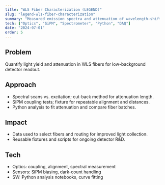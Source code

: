 ```yaml
---
title: "WLS Fiber Characterization (LEGEND)"
slug: "legend-wls-fiber-characterization"
summary: "Measured emission spectra and attenuation of wavelength-shifting fibers to optimize scintillation readout."
tech: ["Optics", "SiPM", "Spectrometer", "Python", "DAQ"]
date: "2024-07-01"
order: 5
---
```

## Problem
Quantify light yield and attenuation in WLS fibers for low-background detector readout.

## Approach
- Spectral scans vs. excitation; cut-back method for attenuation length.
- SiPM coupling tests; fixture for repeatable alignment and distances.
- Python analysis to fit attenuation and compare fiber batches.

## Impact
- Data used to select fibers and routing for improved light collection.
- Reusable fixtures and scripts for ongoing detector R&D.

## Tech
- Optics: coupling, alignment, spectral measurement
- Sensors: SiPM biasing, dark-count handling
- SW: Python analysis notebooks, curve fitting